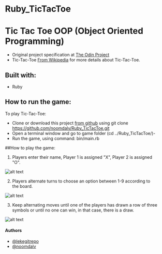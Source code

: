 # Ruby_TicTacToe

# Tic Tac Toe OOP (Object Oriented Programming)

-   Original project specification at [The Odin Project](https://www.theodinproject.com/courses/ruby-programming/lessons/oop)
-   Tic-Tac-Toe [From Wikipedia](https://en.wikipedia.org/wiki/Tic-tac-toe) for more details about Tic-Tac-Toe.

## Built with:

-   Ruby

## How to run the game:

To play Tic-Tac-Toe:

-   Clone or download this project [from github](https://github.com/noomdalv/Ruby_TicTacToe) using git clone https://github.com/noomdalv/Ruby_TicTacToe.git
- 	Open a terminal window and go to game folder (cd ../Ruby_TicTacToe/)-   
-   Run the game, using command: bin/main.rb

##How to play the game:

1. Players enter their name, Player 1 is assigned "X", Player 2 is assigned "O".

![alt text](https://imgur.com/Tw121E2)

2. Players alternate turns to choose an option between 1-9 according to the board.

![alt text](https://imgur.com/bTwpJin)

3. Keep alternating moves until one of the players has drawn a row of three symbols or until no one can win, in that case, there is a draw.

![alt text](https://imgur.com/Ma480rO)

#### Authors

-   [@lekegitrepo](https://github.com/lekegitrepo)
-   [@noomdalv](https://github.com/noomdalv/)
